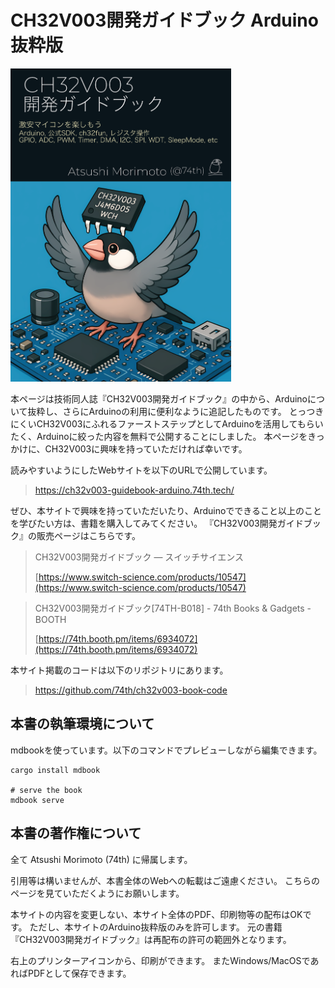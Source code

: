 # CH32V003開発ガイドブック Arduino抜粋版

<img src="./src/ebook.png" width="70%" />

本ページは技術同人誌『CH32V003開発ガイドブック』の中から、Arduinoについて抜粋し、さらにArduinoの利用に便利なように追記したものです。
とっつきにくいCH32V003にふれるファーストステップとしてArduinoを活用してもらいたく、Arduinoに絞った内容を無料で公開することにしました。
本ページをきっかけに、CH32V003に興味を持っていただければ幸いです。

読みやすいようにしたWebサイトを以下のURLで公開しています。

> https://ch32v003-guidebook-arduino.74th.tech/

ぜひ、本サイトで興味を持っていただいたり、Arduinoでできること以上のことを学びたい方は、書籍を購入してみてください。
『CH32V003開発ガイドブック』の販売ページはこちらです。

> CH32V003開発ガイドブック — スイッチサイエンス
>
> [https://www.switch-science.com/products/10547](https://www.switch-science.com/products/10547)

> CH32V003開発ガイドブック[74TH-B018] - 74th Books & Gadgets - BOOTH
>
> [https://74th.booth.pm/items/6934072](https://74th.booth.pm/items/6934072)

本サイト掲載のコードは以下のリポジトリにあります。

> https://github.com/74th/ch32v003-book-code

## 本書の執筆環境について

mdbookを使っています。以下のコマンドでプレビューしながら編集できます。

```
cargo install mdbook

# serve the book
mdbook serve
```

## 本書の著作権について

全て Atsushi Morimoto (74th) に帰属します。

引用等は構いませんが、本書全体のWebへの転載はご遠慮ください。
こちらのページを見ていただくようにお願いします。

本サイトの内容を変更しない、本サイト全体のPDF、印刷物等の配布はOKです。
ただし、本サイトのArduino抜粋版のみを許可します。
元の書籍『CH32V003開発ガイドブック』は再配布の許可の範囲外となります。

右上のプリンターアイコンから、印刷ができます。
またWindows/MacOSであればPDFとして保存できます。
